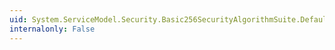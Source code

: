 ```yaml
---
uid: System.ServiceModel.Security.Basic256SecurityAlgorithmSuite.DefaultAsymmetricSignatureAlgorithm
internalonly: False
---
```

